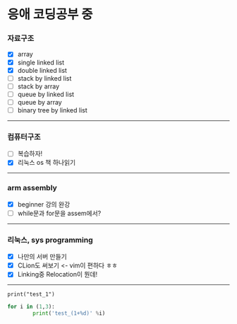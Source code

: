 <!---
kau-newbie/kau-newbie is a ✨ special ✨ repository because its `README.md` (this file) appears on your GitHub profile.
You can click the Preview link to take a look at your changes.
--->
# 응애 코딩공부 중

### 자료구조
- [x] array
- [x] single linked list 
- [x] double linked list
- [ ] stack by linked list
- [ ] stack by array
- [ ] queue by linked list
- [ ] queue by array
- [ ] binary tree by linked list
___
### 컴퓨터구조
- [ ] 복습하자!
- [x] 리눅스 os 책 하나읽기
___
### arm assembly
- [x] beginner 강의 완강
- [ ] while문과 for문을 assem에서?
___
### 리눅스, sys programming
- [x] 나만의 서버 만들기
- [x] CLion도 써보기 <- vim이 편하다 ㅎㅎ 
- [x] Linking중 Relocation이 뭔데!
___
`print("test_1")`
```py
for i in (1,3):
        print('test_(1+%d)' %i)
